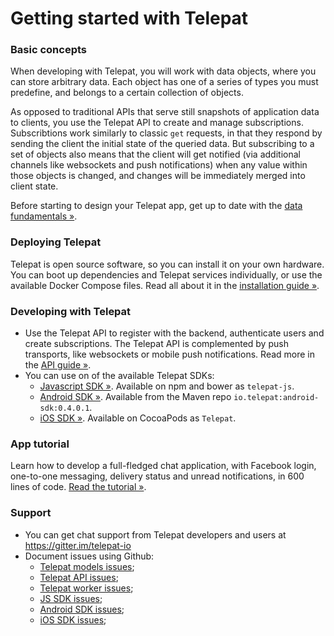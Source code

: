 # Getting started with Telepat

### Basic concepts
When developing with Telepat, you will work with data objects, where you can store arbitrary data. Each object has one of a series of types you must predefine, and belongs to a certain collection of objects.

As opposed to traditional APIs that serve still snapshots of application data to clients, you use the Telepat API to create and manage subscriptions. Subscribtions work similarly to classic `get` requests, in that they respond by sending the client the initial state of the queried data. But subscribing to a set of objects also means that the client will get notified (via additional channels like websockets and push notifications) when any value within those objects is changed, and changes will be immediately merged into client state.

Before starting to design your Telepat app, get up to date with the [data fundamentals »](http://docs.telepat.io/data-fundamentals.html).

### Deploying Telepat
Telepat is open source software, so you can install it on your own hardware. You can boot up dependencies and Telepat services individually, or use the available Docker Compose files. Read all about it in the [installation guide »](/installation.html).

### Developing with Telepat
* Use the Telepat API to register with the backend, authenticate users and create subscriptions. The Telepat API is complemented by push transports, like websockets or mobile push notifications. Read more in the [API guide »](http://docs.telepat.io/working-with-telepat.html).
* You can use on of the available Telepat SDKs:
  * [Javascript SDK »](http://docs.telepat.io/js-sdk.html). Available on npm and bower as `telepat-js`.
  * [Android SDK »](http://docs.telepat.io/android-sdk.html). Available from the Maven repo `io.telepat:android-sdk:0.4.0.1`.
  * [iOS SDK »](http://docs.telepat.io/ios-sdk.html). Available on CocoaPods as `Telepat`.

### App tutorial
Learn how to develop a full-fledged chat application, with Facebook login, one-to-one messaging, delivery status and unread notifications, in 600 lines of code. [Read the tutorial »](http://docs.telepat.io/js-tutorial.html).

### Support
* You can get chat support from Telepat developers and users at https://gitter.im/telepat-io
* Document issues using Github:
  * [Telepat models issues](https://github.com/telepat-io/telepat-models/issues);
  * [Telepat API issues](https://github.com/telepat-io/telepat-api/issues);
  * [Telepat worker issues](https://github.com/telepat-io/telepat-worker/issues);
  * [JS SDK issues](https://github.com/telepat-io/telepat-js/issues);
  * [Android SDK issues](https://github.com/telepat-io/telepat-android-sdk/issues);
  * [iOS SDK issues](https://github.com/telepat-io/telepat-ios-sdk/issues);
